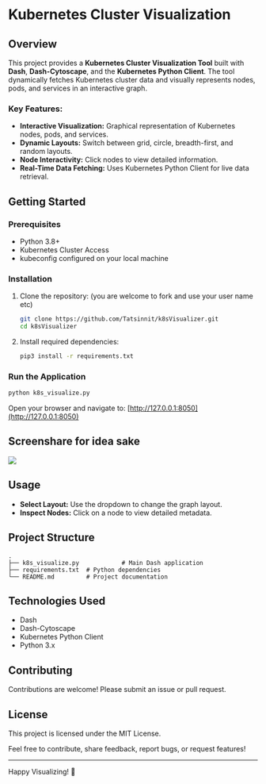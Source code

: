 # Kubernetes Cluster Visualization

## Overview

This project provides a **Kubernetes Cluster Visualization Tool** built with **Dash**, **Dash-Cytoscape**, and the **Kubernetes Python Client**. The tool dynamically fetches Kubernetes cluster data and visually represents nodes, pods, and services in an interactive graph.

### Key Features:
- **Interactive Visualization:** Graphical representation of Kubernetes nodes, pods, and services.
- **Dynamic Layouts:** Switch between grid, circle, breadth-first, and random layouts.
- **Node Interactivity:** Click nodes to view detailed information.
- **Real-Time Data Fetching:** Uses Kubernetes Python Client for live data retrieval.

## Getting Started

### Prerequisites
- Python 3.8+
- Kubernetes Cluster Access
- kubeconfig configured on your local machine

### Installation

1. Clone the repository: (you are welcome to fork and use your user name etc)
   ```bash
   git clone https://github.com/Tatsinnit/k8sVisualizer.git
   cd k8sVisualizer
   ```
2. Install required dependencies:

   ```bash
   pip3 install -r requirements.txt
   ```

### Run the Application
```bash
python k8s_visualize.py
```

Open your browser and navigate to: [http://127.0.0.1:8050](http://127.0.0.1:8050)

## Screenshare for idea sake

![](./resources/quickscreencapturegif.gif)

## Usage
- **Select Layout:** Use the dropdown to change the graph layout.
- **Inspect Nodes:** Click on a node to view detailed metadata.

## Project Structure
```
.
├── k8s_visualize.py            # Main Dash application
├── requirements.txt  # Python dependencies
└── README.md         # Project documentation
```

## Technologies Used
- Dash
- Dash-Cytoscape
- Kubernetes Python Client
- Python 3.x

## Contributing
Contributions are welcome! Please submit an issue or pull request.

## License
This project is licensed under the MIT License.


Feel free to contribute, share feedback, report bugs, or request features!

---

Happy Visualizing! 🚀

